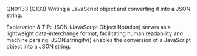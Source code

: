 QN0:133 (Q133) Writing a JavaScript object and converting it into a JSON string.

Explanation & TIP: JSON (JavaScript Object Notation) serves as a lightweight data-interchange format, facilitating human readability and machine parsing. JSON.stringify() enables the conversion of a JavaScript object into a JSON string.

